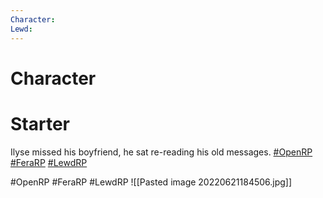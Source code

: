 ```yaml
---
Character: 
Lewd: 
---
```

# Character


# Starter

Ilyse missed his boyfriend, he sat re-reading his old messages. [#OpenRP](https://twitter.com/hashtag/OpenRP?src=hashtag_click) [#FeraRP](https://twitter.com/hashtag/FeraRP?src=hashtag_click) [#LewdRP](https://twitter.com/hashtag/LewdRP?src=hashtag_click)
  

#OpenRP #FeraRP #LewdRP 
![[Pasted image 20220621184506.jpg]]
